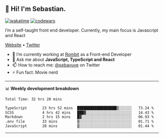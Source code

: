## 👋 Hi! I'm Sebastian.

[![wakatime](https://wakatime.com/badge/user/df0036c6-328a-4a39-be9b-e49417ed22a1.svg)](https://wakatime.com/@df0036c6-328a-4a39-be9b-e49417ed22a1)
[![codewars](https://www.codewars.com/users/sebavuye/badges/small)](https://www.codewars.com/users/sebavuye)

I’m a self-taught front end developer. Currently, my main focus is Javascript and React

[Website](https://sebastianvuye.be) • [Twitter](https://twitter.com/sebavuye)

- 🔭 I’m currently working at [Rombit](https://rombit.com/) as a Front-end Developer
- 💬 Ask me about **JavaScript, TypeScript and React**
- 📫 How to reach me: [@sebavuye](https://twitter.com/sebavuye) on Twitter
- ⚡ Fun fact: Movie nerd

-------

📊 **Weekly development breakdown**

<!--START_SECTION:waka-->

```txt
Total Time: 32 hrs 20 mins

TypeScript       23 hrs 52 mins  ██████████████████▒░░░░░░   73.24 %
SCSS             4 hrs 42 mins   ███▓░░░░░░░░░░░░░░░░░░░░░   14.43 %
Markdown         2 hrs 15 mins   █▓░░░░░░░░░░░░░░░░░░░░░░░   06.93 %
.env file        33 mins         ▒░░░░░░░░░░░░░░░░░░░░░░░░   01.71 %
JavaScript       28 mins         ▒░░░░░░░░░░░░░░░░░░░░░░░░   01.44 %
```

<!--END_SECTION:waka-->
-------
